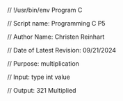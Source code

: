 // !/usr/bin/env Program C

// Script name: Programming C P5

// Author Name: Christen Reinhart

// Date of Latest Revision: 09/21/2024

// Purpose: multiplication

// Input: type int value

// Output: 321 Multiplied
